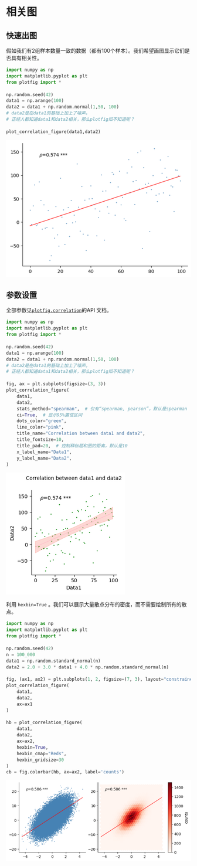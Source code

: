 # 相关图

## 快速出图

假如我们有2组样本数量一致的数据（都有100个样本）。我们希望画图显示它们是否具有相关性。


```python
import numpy as np
import matplotlib.pyplot as plt
from plotfig import *

np.random.seed(42)
data1 = np.arange(100)
data2 = data1 + np.random.normal(1,50, 100)
# data2是在data1的基础上加上了噪声。
# 正经人都知道data1和data2相关，那么plotfig知不知道呢？

plot_correlation_figure(data1,data2)
```


    
![png](correlation_files/correlation_2_0.png)
    


## 参数设置

全部参数见[`plotfig.correlation`](../api/index.md/#plotfig.correlation)的API 文档。


```python
import numpy as np
import matplotlib.pyplot as plt
from plotfig import *

np.random.seed(42)
data1 = np.arange(100)
data2 = data1 + np.random.normal(1,50, 100)
# data2是在data1的基础上加上了噪声。
# 正经人都知道data1和data2相关，那么plotfig知不知道呢？

fig, ax = plt.subplots(figsize=(3, 3))
plot_correlation_figure(
    data1,
    data2,
    stats_method="spearman",  # 仅有“spearman, pearson”，默认是spearman
    ci=True,  # 显示95%置信区间
    dots_color="green",
    line_color="pink",
    title_name="Correlation between data1 and data2",
    title_fontsize=10,
    title_pad=20,  # 控制释标题和图的距离，默认是10
    x_label_name="Data1",
    y_label_name="Data2",
)
```


    
![png](correlation_files/correlation_5_0.png)
    


利用 `hexbin=True` 。我们可以展示大量散点分布的密度，而不需要绘制所有的散点。


```python
import numpy as np
import matplotlib.pyplot as plt
from plotfig import *

np.random.seed(42)
n = 100_000
data1 = np.random.standard_normal(n)
data2 = 2.0 + 3.0 * data1 + 4.0 * np.random.standard_normal(n)

fig, (ax1, ax2) = plt.subplots(1, 2, figsize=(7, 3), layout="constrained")
plot_correlation_figure(
    data1,
    data2,
    ax=ax1
)

hb = plot_correlation_figure(
    data1,
    data2,
    ax=ax2,
    hexbin=True,
    hexbin_cmap="Reds",
    hexbin_gridsize=30
)
cb = fig.colorbar(hb, ax=ax2, label='counts')

```


    
![png](correlation_files/correlation_7_0.png)
    

